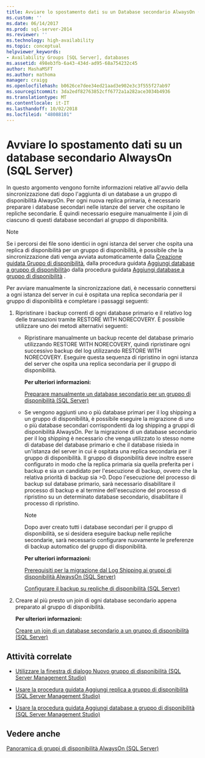 ```yaml
---
title: Avviare lo spostamento dati su un Database secondario AlwaysOn (SQL Server) | Microsoft Docs
ms.custom: ''
ms.date: 06/14/2017
ms.prod: sql-server-2014
ms.reviewer: ''
ms.technology: high-availability
ms.topic: conceptual
helpviewer_keywords:
- Availability Groups [SQL Server], databases
ms.assetid: 498eb3fb-6a43-434d-ad95-68a754232c45
author: MashaMSFT
ms.author: mathoma
manager: craigg
ms.openlocfilehash: b0626ce7dee34ed21aad3e902e3c3f555f27ab97
ms.sourcegitcommit: 3da2edf82763852cff6772a1a282ace3034b4936
ms.translationtype: MT
ms.contentlocale: it-IT
ms.lasthandoff: 10/02/2018
ms.locfileid: "48088101"
---
```

# <a name="start-data-movement-on-an-alwayson-secondary-database-sql-server"></a>Avviare lo spostamento dati su un database secondario AlwaysOn (SQL Server)
  In questo argomento vengono fornite informazioni relative all'avvio della sincronizzazione dati dopo l'aggiunta di un database a un gruppo di disponibilità AlwaysOn. Per ogni nuova replica primaria, è necessario preparare i database secondari nelle istanze del server che ospitano le repliche secondarie. È quindi necessario eseguire manualmente il join di ciascuno di questi database secondari al gruppo di disponibilità.  
  
> [!NOTE]  
>  Se i percorsi dei file sono identici in ogni istanza del server che ospita una replica di disponibilità per un gruppo di disponibilità, è possibile che la sincronizzazione dati venga avviata automaticamente dalla [Creazione guidata Gruppo di disponibilità](use-the-availability-group-wizard-sql-server-management-studio.md), dalla procedura guidata [Aggiungi database a gruppo di disponibilità](use-the-add-replica-to-availability-group-wizard-sql-server-management-studio.md)o dalla procedura guidata [Aggiungi database a gruppo di disponibilità](availability-group-add-database-to-group-wizard.md) .  
  
 Per avviare manualmente la sincronizzazione dati, è necessario connettersi a ogni istanza del server in cui è ospitata una replica secondaria per il gruppo di disponibilità e completare i passaggi seguenti:  
  
1.  Ripristinare i backup correnti di ogni database primario e il relativo log delle transazioni tramite RESTORE WITH NORECOVERY. È possibile utilizzare uno dei metodi alternativi seguenti:  
  
    -   Ripristinare manualmente un backup recente del database primario utilizzando RESTORE WITH NORECOVERY, quindi ripristinare ogni successivo backup del log utilizzando RESTORE WITH NORECOVERY. Eseguire questa sequenza di ripristino in ogni istanza del server che ospita una replica secondaria per il gruppo di disponibilità.  
  
         **Per ulteriori informazioni:**  
  
         [Preparare manualmente un database secondario per un gruppo di disponibilità &#40;SQL Server&#41;](manually-prepare-a-secondary-database-for-an-availability-group-sql-server.md)  
  
    -   Se vengono aggiunti uno o più database primari per il log shipping a un gruppo di disponibilità, è possibile eseguire la migrazione di uno o più database secondari corrispondenti da log shipping a gruppi di disponibilità AlwaysOn. Per la migrazione di un database secondario per il log shipping è necessario che venga utilizzato lo stesso nome di database del database primario e che il database risieda in un'istanza del server in cui è ospitata una replica secondaria per il gruppo di disponibilità. Il gruppo di disponibilità deve inoltre essere configurato in modo che la replica primaria sia quella preferita per i backup e sia un candidato per l'esecuzione di backup, ovvero che la relativa priorità di backup sia >0. Dopo l'esecuzione del processo di backup sul database primario, sarà necessario disabilitare il processo di backup e al termine dell'esecuzione del processo di ripristino su un determinato database secondario, disabilitare il processo di ripristino.  
  
        > [!NOTE]  
        >  Dopo aver creato tutti i database secondari per il gruppo di disponibilità, se si desidera eseguire backup nelle repliche secondarie, sarà necessario configurare nuovamente le preferenze di backup automatico del gruppo di disponibilità.  
  
         **Per ulteriori informazioni:**  
  
         [Prerequisiti per la migrazione dal Log Shipping ai gruppi di disponibilità AlwaysOn &#40;SQL Server&#41;](prereqs-migrating-log-shipping-to-always-on-availability-groups.md)  
  
         [Configurare il backup su repliche di disponibilità &#40;SQL Server&#41;](configure-backup-on-availability-replicas-sql-server.md)  
  
2.  Creare al più presto un join di ogni database secondario appena preparato al gruppo di disponibilità.  
  
     **Per ulteriori informazioni:**  
  
     [Creare un join di un database secondario a un gruppo di disponibilità &#40;SQL Server&#41;](join-a-secondary-database-to-an-availability-group-sql-server.md)  
  
##  <a name="LaunchWiz"></a> Attività correlate  
  
-   [Utilizzare la finestra di dialogo Nuovo gruppo di disponibilità &#40;SQL Server Management Studio&#41;](use-the-new-availability-group-dialog-box-sql-server-management-studio.md)  
  
-   [Usare la procedura guidata Aggiungi replica a gruppo di disponibilità &#40;SQL Server Management Studio&#41;](use-the-add-replica-to-availability-group-wizard-sql-server-management-studio.md)  
  
-   [Usare la procedura guidata Aggiungi database a gruppo di disponibilità &#40;SQL Server Management Studio&#41;](availability-group-add-database-to-group-wizard.md)  
  
## <a name="see-also"></a>Vedere anche  
 [Panoramica di gruppi di disponibilità AlwaysOn &#40;SQL Server&#41;](overview-of-always-on-availability-groups-sql-server.md)  
  
  

